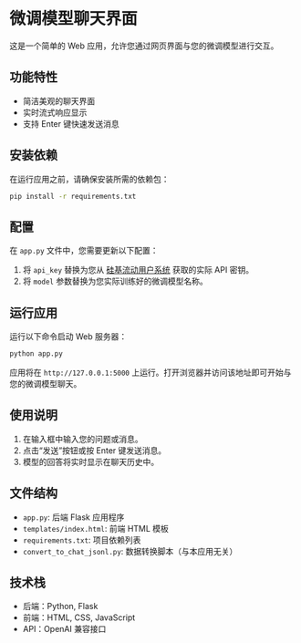 # 微调模型聊天界面

这是一个简单的 Web 应用，允许您通过网页界面与您的微调模型进行交互。

## 功能特性

- 简洁美观的聊天界面
- 实时流式响应显示
- 支持 Enter 键快速发送消息

## 安装依赖

在运行应用之前，请确保安装所需的依赖包：

```bash
pip install -r requirements.txt
```

## 配置

在 `app.py` 文件中，您需要更新以下配置：

1. 将 `api_key` 替换为您从 [硅基流动用户系统](https://cloud.siliconflow.cn/account/ak获取) 获取的实际 API 密钥。
2. 将 `model` 参数替换为您实际训练好的微调模型名称。

## 运行应用

运行以下命令启动 Web 服务器：

```bash
python app.py
```

应用将在 `http://127.0.0.1:5000` 上运行。打开浏览器并访问该地址即可开始与您的微调模型聊天。

## 使用说明

1. 在输入框中输入您的问题或消息。
2. 点击“发送”按钮或按 Enter 键发送消息。
3. 模型的回答将实时显示在聊天历史中。

## 文件结构

- `app.py`: 后端 Flask 应用程序
- `templates/index.html`: 前端 HTML 模板
- `requirements.txt`: 项目依赖列表
- `convert_to_chat_jsonl.py`: 数据转换脚本（与本应用无关）

## 技术栈

- 后端：Python, Flask
- 前端：HTML, CSS, JavaScript
- API：OpenAI 兼容接口

